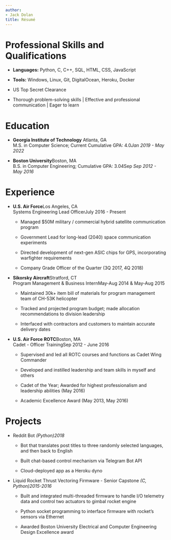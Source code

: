 ```yaml
---
author:
- Jack Dolan
title: Résumé
---
```


Professional Skills and Qualifications
======================================

-   **Languages:** Python, C, C++, SQL, HTML, CSS, JavaScript

-   **Tools:** Windows, Linux, Git, DigitalOcean, Heroku, Docker

-   US Top Secret Clearance

-   Thorough problem-solving skills $|$ Effective and professional
    communication $|$ Eager to learn

Education
=========

-   **Georgia Institute of Technology** Atlanta, GA\
    M.S. in Computer Science; Current Cumulative GPA: 4.0*Jan 2019 - May
    2022*

-   **Boston University**Boston, MA\
    B.S. in Computer Engineering; Cumulative GPA: 3.04Sep *Sep 2012 -
    May 2016*

Experience
==========

-   **U.S. Air Force**Los Angeles, CA\
    Systems Engineering Lead OfficerJuly 2016 - Present

    -   Managed \$50M military / commercial hybrid satellite
        communication program

    -   Government Lead for long-lead (2040) space communication
        experiments

    -   Directed development of next-gen ASIC chips for GPS,
        incorporating warfighter requirements

    -   Company Grade Officer of the Quarter (3Q 2017, 4Q 2018)

-   **Sikorsky Aircraft**Stratford, CT\
    Program Management & Business InternMay-Aug 2014 & May-Aug 2015

    -   Maintained 30k+ item bill of materials for program management
        team of CH-53K helicopter

    -   Tracked and projected program budget; made allocation
        recommendations to division leadership

    -   Interfaced with contractors and customers to maintain accurate
        delivery dates

-   **U.S. Air Force ROTC**Boston, MA\
    Cadet - Officer TrainingSep 2012 - June 2016

    -   Supervised and led all ROTC courses and functions as Cadet Wing
        Commander

    -   Developed and instilled leadership and team skills in myself and
        others

    -   Cadet of the Year; Awarded for highest professionalism and
        leadership abilities (May 2016)

    -   Academic Excellence Award (May 2013, May 2016)

Projects
========

-   Reddit Bot *(Python)2018*

    -   Bot that translates post titles to three randomly selected
        languages, and then back to English

    -   Built chat-based control mechanism via Telegram Bot API

    -   Cloud-deployed app as a Heroku dyno

-   Liquid Rocket Thrust Vectoring Firmware - Senior Capstone *(C,
    Python)2015-2016*

    -   Built and integrated multi-threaded firmware to handle I/O
        telemetry data and control two actuators to gimbal rocket engine

    -   Python socket programming to interface firmware with rocket’s
        sensors via Ethernet

    -   Awarded Boston University Electrical and Computer Engineering
        Design Excellence award

